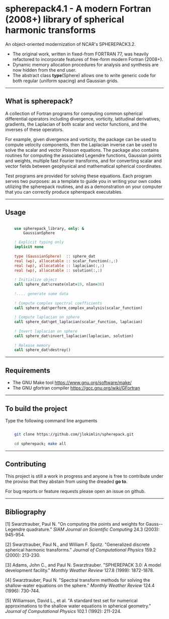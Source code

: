 # **spherepack4.1 - A modern Fortran (2008+) library of spherical harmonic transforms**

An object-oriented modernization of NCAR's SPHEREPACK3.2. 

* The original work, written in fixed-from FORTRAN 77, was heavily refactored to incorporate features of free-form modern Fortran (2008+). 
* Dynamic memory allocation procedures for analysis and synthesis are now hidden from the end user.
* The abstract class **type**(Sphere) allows one to write generic code for both regular (uniform spacing) and Gaussian grids.


-----------------------------------------------------------------------------

## What is spherepack?

A collection of Fortran programs for computing common spherical differential operators including divergence, vorticity, latitudinal derivatives, gradients, the Laplacian of both scalar and vector functions, and the inverses of these operators.

For example, given divergence and vorticity, the package can be used to compute velocity components, then the Laplacian inverse can be used to solve the scalar and vector Poisson equations. The package also contains routines for computing the associated Legendre functions, Gaussian points and weights, multiple fast Fourier transforms, and for converting scalar and vector fields between geophysical and mathematical spherical coordinates.

Test programs are provided for solving these equations. Each program serves two purposes: as a template to guide you in writing your own codes utilizing the spherepack routines, and as a demonstration on your computer that you can correctly produce spherepack executables.

-----------------------------------------------------------------------------

## Usage

```fortran

    use spherepack_library, only: &
        GaussianSphere

    ! Explicit typing only
    implicit none
    
    type (GaussianSphere)  :: sphere_dat
    real (wp), allocatable :: scalar_function(:,:)
    real (wp), allocatable :: laplacian(:,:)
    real (wp), allocatable :: solution(:,:)
    
    ! Initialize object
    call sphere_dat%create(nlat=19, nlon=36)
    
    !.... generate some data
    
    ! Compute complex spectral coefficients
    call sphere_dat%perform_complex_analysis(scalar_function)
    
    ! Compute laplacian on sphere
    call sphere_dat%get_laplacian(scalar_function, laplacian)
    
    ! Invert laplacian on sphere
    call sphere_dat%invert_laplacian(laplacian, solution)
    
    ! Release memory
    call sphere_dat%destroy()

```

-----------------------------------------------------------------------------

## Requirements

* The GNU Make tool https://www.gnu.org/software/make/
* The GNU gfortran compiler https://gcc.gnu.org/wiki/GFortran

-----------------------------------------------------------------------------


## To build the project

Type the following command line arguments

```bash

	git clone https://github.com/jlokimlin/spherepack.git
	
	cd spherepack; make all
```

-----------------------------------------------------------------------------

## Contributing

This project is still a work in progress and anyone is free to contribute under the proviso that they abstain from using the dreaded **go to**.

For bug reports or feature requests please open an issue on github.

-----------------------------------------------------------------------------


## Bibliography

[1] Swarztrauber, Paul N. "On computing the points and weights for Gauss--Legendre quadrature." *SIAM Journal on Scientific Computing* 24.3 (2003): 945-954.

[2] Swarztrauber, Paul N., and William F. Spotz. "Generalized discrete spherical harmonic transforms." *Journal of Computational Physics* 159.2 (2000): 213-230.

[3] Adams, John C., and Paul N. Swarztrauber. "SPHEREPACK 3.0: A model development facility." *Monthly Weather Review* 127.8 (1999): 1872-1878.

[4] Swarztrauber, Paul N. "Spectral transform methods for solving the shallow-water equations on the sphere." *Monthly Weather Review* 124.4 (1996): 730-744.

[5] Williamson, David L., et al. "A standard test set for numerical approximations to the shallow water equations in spherical geometry." *Journal of Computational Physics* 102.1 (1992): 211-224.



